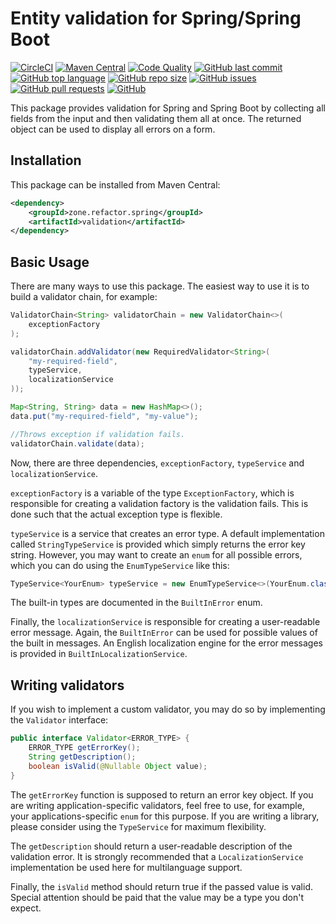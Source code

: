 # Entity validation for Spring/Spring Boot

[![CircleCI](https://img.shields.io/circleci/build/gh/refactorzone/spring-boot-validators)](https://circleci.com/gh/refactorzone/spring-boot-validators)
[![Maven Central](https://img.shields.io/maven-central/v/zone.refactor.spring/validation)](https://search.maven.org/search?q=g:zone.refactor.spring%20AND%20a:validation)
[![Code Quality](https://img.shields.io/lgtm/grade/java/g/refactorzone/spring-boot-validators.svg)](https://lgtm.com/projects/g/refactorzone/spring-boot-validators/)
[![GitHub last commit](https://img.shields.io/github/last-commit/refactorzone/spring-boot-validators)](https://github.com/refactorzone/spring-boot-validators)
[![GitHub top language](https://img.shields.io/github/languages/top/refactorzone/spring-boot-validators.svg)](https://github.com/refactorzone/spring-boot-validators)
[![GitHub repo size](https://img.shields.io/github/repo-size/refactorzone/spring-boot-validators.svg)](https://github.com/refactorzone/spring-boot-validators)
[![GitHub issues](https://img.shields.io/github/issues/refactorzone/spring-boot-validators.svg)](https://github.com/refactorzone/spring-boot-validators/issues)
[![GitHub pull requests](https://img.shields.io/github/issues-pr/refactorzone/spring-boot-validators.svg)](https://github.com/refactorzone/spring-boot-validators/pulls)
[![GitHub](https://img.shields.io/github/license/refactorzone/spring-boot-validators)](https://github.com/refactorzone/spring-boot-validators/blob/master/LICENSE.md)

This package provides validation for Spring and Spring Boot by collecting all fields from the input and then
validating them all at once. The returned object can be used to display all errors on a form.

## Installation

This package can be installed from Maven Central:

```xml
<dependency>
    <groupId>zone.refactor.spring</groupId>
    <artifactId>validation</artifactId>
</dependency>
```

## Basic Usage

There are many ways to use this package. The easiest way to use it is to build a validator chain, for example:

```java
ValidatorChain<String> validatorChain = new ValidatorChain<>(
    exceptionFactory
);

validatorChain.addValidator(new RequiredValidator<String>(
    "my-required-field",
    typeService,
    localizationService
));

Map<String, String> data = new HashMap<>();
data.put("my-required-field", "my-value");

//Throws exception if validation fails.
validatorChain.validate(data);
```

Now, there are three dependencies, `exceptionFactory`, `typeService` and `localizationService`.

`exceptionFactory` is a variable of the type `ExceptionFactory`, which is responsible
for creating a validation factory is the validation fails. This is done such that the actual exception type is flexible.

`typeService` is a service that creates an error type. A default implementation called `StringTypeService` is provided
which simply returns the error key string. However, you may want to create an `enum` for all possible errors, which 
you can do using the `EnumTypeService` like this:

```java
TypeService<YourEnum> typeService = new EnumTypeService<>(YourEnum.class);
```

The built-in types are documented in the `BuiltInError` enum.

Finally, the `localizationService` is responsible for creating a user-readable error message. Again, the `BuiltInError`
can be used for possible values of the built in messages. An English localization engine for the error messages is
provided in `BuiltInLocalizationService`.

## Writing validators

If you wish to implement a custom validator, you may do so by implementing the `Validator` interface:

```java
public interface Validator<ERROR_TYPE> {
    ERROR_TYPE getErrorKey();
    String getDescription();
    boolean isValid(@Nullable Object value);
}
```

The `getErrorKey` function is supposed to return an error key object. If you are writing application-specific
validators, feel free to use, for example, your applications-specific `enum` for this purpose. If you are writing a
library, please consider using the `TypeService` for maximum flexibility.

The `getDescription` should return a user-readable description of the validation error. It is strongly recommended
that a `LocalizationService` implementation be used here for multilanguage support.

Finally, the `isValid` method should return true if the passed value is valid. Special attention should be paid that the
value may be a type you don't expect.
